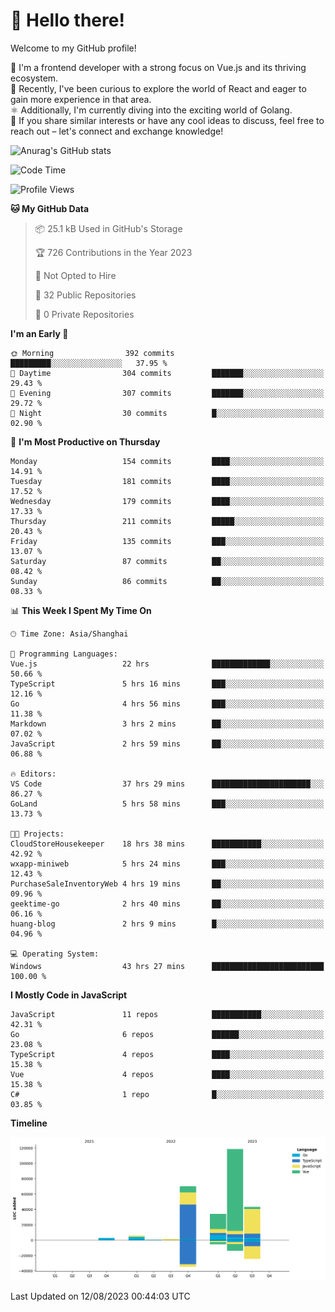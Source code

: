 # 👋 Hello there!

Welcome to my GitHub profile!

🤑 I'm a frontend developer with a strong focus on Vue.js and its thriving ecosystem.    
🌱 Recently, I've been curious to explore the world of React and eager to gain more experience in that area.   
⚛️ Additionally, I'm currently diving into the exciting world of Golang.   
🚀 If you share similar interests or have any cool ideas to discuss, feel free to reach out – let's connect and exchange knowledge!    

![Anurag's GitHub stats](https://github-readme-stats.vercel.app/api?username=huangyul&show_icons=true&&title_color=fff&icon_color=79ff97&text_color=9f9f9f&bg_color=151515&count_private=true)

<!--START_SECTION:waka-->
![Code Time](http://img.shields.io/badge/Code%20Time-320%20hrs%205%20mins-blue)

![Profile Views](http://img.shields.io/badge/Profile%20Views-72-blue)

**🐱 My GitHub Data** 

> 📦 25.1 kB Used in GitHub's Storage 
 > 
> 🏆 726 Contributions in the Year 2023
 > 
> 🚫 Not Opted to Hire
 > 
> 📜 32 Public Repositories 
 > 
> 🔑 0 Private Repositories 
 > 
**I'm an Early 🐤** 

```text
🌞 Morning                392 commits         █████████░░░░░░░░░░░░░░░░   37.95 % 
🌆 Daytime                304 commits         ███████░░░░░░░░░░░░░░░░░░   29.43 % 
🌃 Evening                307 commits         ███████░░░░░░░░░░░░░░░░░░   29.72 % 
🌙 Night                  30 commits          █░░░░░░░░░░░░░░░░░░░░░░░░   02.90 % 
```
📅 **I'm Most Productive on Thursday** 

```text
Monday                   154 commits         ████░░░░░░░░░░░░░░░░░░░░░   14.91 % 
Tuesday                  181 commits         ████░░░░░░░░░░░░░░░░░░░░░   17.52 % 
Wednesday                179 commits         ████░░░░░░░░░░░░░░░░░░░░░   17.33 % 
Thursday                 211 commits         █████░░░░░░░░░░░░░░░░░░░░   20.43 % 
Friday                   135 commits         ███░░░░░░░░░░░░░░░░░░░░░░   13.07 % 
Saturday                 87 commits          ██░░░░░░░░░░░░░░░░░░░░░░░   08.42 % 
Sunday                   86 commits          ██░░░░░░░░░░░░░░░░░░░░░░░   08.33 % 
```


📊 **This Week I Spent My Time On** 

```text
🕑︎ Time Zone: Asia/Shanghai

💬 Programming Languages: 
Vue.js                   22 hrs              █████████████░░░░░░░░░░░░   50.66 % 
TypeScript               5 hrs 16 mins       ███░░░░░░░░░░░░░░░░░░░░░░   12.16 % 
Go                       4 hrs 56 mins       ███░░░░░░░░░░░░░░░░░░░░░░   11.38 % 
Markdown                 3 hrs 2 mins        ██░░░░░░░░░░░░░░░░░░░░░░░   07.02 % 
JavaScript               2 hrs 59 mins       ██░░░░░░░░░░░░░░░░░░░░░░░   06.88 % 

🔥 Editors: 
VS Code                  37 hrs 29 mins      ██████████████████████░░░   86.27 % 
GoLand                   5 hrs 58 mins       ███░░░░░░░░░░░░░░░░░░░░░░   13.73 % 

🐱‍💻 Projects: 
CloudStoreHousekeeper    18 hrs 38 mins      ███████████░░░░░░░░░░░░░░   42.92 % 
wxapp-miniweb            5 hrs 24 mins       ███░░░░░░░░░░░░░░░░░░░░░░   12.43 % 
PurchaseSaleInventoryWeb 4 hrs 19 mins       ██░░░░░░░░░░░░░░░░░░░░░░░   09.96 % 
geektime-go              2 hrs 40 mins       ██░░░░░░░░░░░░░░░░░░░░░░░   06.16 % 
huang-blog               2 hrs 9 mins        █░░░░░░░░░░░░░░░░░░░░░░░░   04.96 % 

💻 Operating System: 
Windows                  43 hrs 27 mins      █████████████████████████   100.00 % 
```

**I Mostly Code in JavaScript** 

```text
JavaScript               11 repos            ███████████░░░░░░░░░░░░░░   42.31 % 
Go                       6 repos             ██████░░░░░░░░░░░░░░░░░░░   23.08 % 
TypeScript               4 repos             ████░░░░░░░░░░░░░░░░░░░░░   15.38 % 
Vue                      4 repos             ████░░░░░░░░░░░░░░░░░░░░░   15.38 % 
C#                       1 repo              █░░░░░░░░░░░░░░░░░░░░░░░░   03.85 % 
```



**Timeline**

![Lines of Code chart](https://raw.githubusercontent.com/huangyul/huangyul/main/assets/bar_graph.png)


 Last Updated on 12/08/2023 00:44:03 UTC
<!--END_SECTION:waka-->
